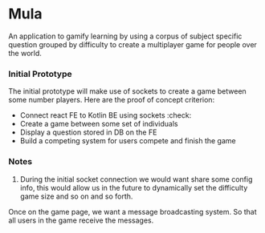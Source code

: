 # Mula

An application to gamify learning by using a corpus of subject specific question 
grouped by difficulty to create a multiplayer game for people over the world.


### Initial Prototype

The initial prototype will make use of sockets to create a game between some number
players. Here are the proof of concept criterion:

- Connect react FE to Kotlin BE using sockets :check:
- Create a game between some set of individuals
- Display a question stored in DB on the FE
- Build a competing system for users compete and finish the game

### Notes

1. During the initial socket connection we would want share some config info, 
this would allow us in the future to dynamically set the difficulty game size
and so on and so forth.





Once on the game page, we want a message broadcasting system. So that all users
in the game receive the messages.